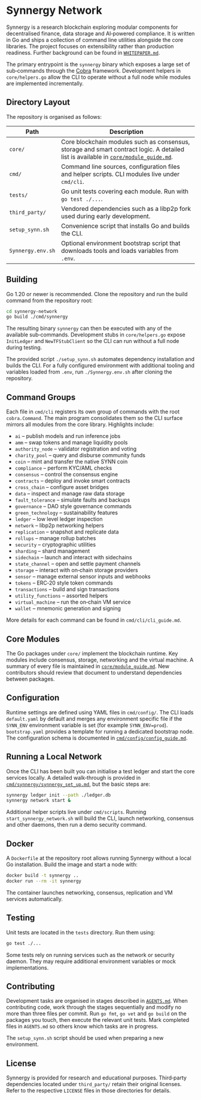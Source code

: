 # Synnergy Network

Synnergy is a research blockchain exploring modular components for
decentralised finance, data storage and AI‑powered compliance.  It is written in
Go and ships a collection of command line utilities alongside the core
libraries.  The project focuses on extensibility rather than production
readiness.  Further background can be found in [`WHITEPAPER.md`](WHITEPAPER.md).

The primary entrypoint is the `synnergy` binary which exposes a large set of
sub‑commands through the
[Cobra](https://github.com/spf13/cobra) framework. Development helpers in
`core/helpers.go` allow the CLI to operate without a full node while modules are
implemented incrementally.

## Directory Layout

The repository is organised as follows:

| Path | Description |
|------|-------------|
| `core/` | Core blockchain modules such as consensus, storage and smart contract logic. A detailed list is available in [`core/module_guide.md`](core/module_guide.md). |
| `cmd/` | Command line sources, configuration files and helper scripts. CLI modules live under `cmd/cli`. |
| `tests/` | Go unit tests covering each module. Run with `go test ./...`. |
| `third_party/` | Vendored dependencies such as a libp2p fork used during early development. |
| `setup_synn.sh` | Convenience script that installs Go and builds the CLI. |
| `Synnergy.env.sh` | Optional environment bootstrap script that downloads tools and loads variables from `.env`. |

## Building

Go 1.20 or newer is recommended. Clone the repository and run the build command
from the repository root:

```bash
cd synnergy-network
go build ./cmd/synnergy
```

The resulting binary `synnergy` can then be executed with any of the available
sub‑commands. Development stubs in `core/helpers.go` expose `InitLedger` and
`NewTFStubClient` so the CLI can run without a full node during testing.

The provided script `./setup_synn.sh` automates dependency installation and
builds the CLI.  For a fully configured environment with additional tooling and
variables loaded from `.env`, run `./Synnergy.env.sh` after cloning the
repository.

## Command Groups

Each file in `cmd/cli` registers its own group of commands with the root
`cobra.Command`. The main program consolidates them so the CLI surface mirrors
all modules from the core library. Highlights include:

- `ai` – publish models and run inference jobs
- `amm` – swap tokens and manage liquidity pools
- `authority_node` – validator registration and voting
- `charity_pool` – query and disburse community funds
- `coin` – mint and transfer the native SYNN coin
- `compliance` – perform KYC/AML checks
- `consensus` – control the consensus engine
- `contracts` – deploy and invoke smart contracts
- `cross_chain` – configure asset bridges
- `data` – inspect and manage raw data storage
- `fault_tolerance` – simulate faults and backups
- `governance` – DAO style governance commands
- `green_technology` – sustainability features
- `ledger` – low level ledger inspection
- `network` – libp2p networking helpers
- `replication` – snapshot and replicate data
- `rollups` – manage rollup batches
- `security` – cryptographic utilities
- `sharding` – shard management
- `sidechain` – launch and interact with sidechains
- `state_channel` – open and settle payment channels
- `storage` – interact with on‑chain storage providers
- `sensor` – manage external sensor inputs and webhooks
- `tokens` – ERC‑20 style token commands
- `transactions` – build and sign transactions
- `utility_functions` – assorted helpers
- `virtual_machine` – run the on‑chain VM service
- `wallet` – mnemonic generation and signing

More details for each command can be found in `cmd/cli/cli_guide.md`.

## Core Modules

The Go packages under `core/` implement the blockchain runtime. Key modules
include consensus, storage, networking and the virtual machine.  A summary of
every file is maintained in [`core/module_guide.md`](core/module_guide.md). New
contributors should review that document to understand dependencies between
packages.

## Configuration

Runtime settings are defined using YAML files in `cmd/config/`.  The CLI loads
`default.yaml` by default and merges any environment specific file if the
`SYNN_ENV` environment variable is set (for example `SYNN_ENV=prod`).
`bootstrap.yaml` provides a template for running a dedicated bootstrap node.
The configuration schema is documented in [`cmd/config/config_guide.md`](cmd/config/config_guide.md).

## Running a Local Network

Once the CLI has been built you can initialise a test ledger and start the core
services locally.  A detailed walk‑through is provided in
[`cmd/synnergy/synnergy_set_up.md`](cmd/synnergy/synnergy_set_up.md), but the
basic steps are:

```bash
synnergy ledger init --path ./ledger.db
synnergy network start &
```

Additional helper scripts live under `cmd/scripts`.  Running
`start_synnergy_network.sh` will build the CLI, launch networking, consensus and
other daemons, then run a demo security command.


## Docker

A `Dockerfile` at the repository root allows running Synnergy without a local Go installation.
Build the image and start a node with:

```bash
docker build -t synnergy ..
docker run --rm -it synnergy
```

The container launches networking, consensus, replication and VM services automatically.

## Testing

Unit tests are located in the `tests` directory. Run them using:

```bash
go test ./...
```

Some tests rely on running services such as the network or security daemon. They
may require additional environment variables or mock implementations.

## Contributing

Development tasks are organised in stages described in [`AGENTS.md`](../AGENTS.md).
When contributing code, work through the stages sequentially and modify no more
than three files per commit.  Run `go fmt`, `go vet` and `go build` on the
packages you touch, then execute the relevant unit tests.  Mark completed files
in `AGENTS.md` so others know which tasks are in progress.

The `setup_synn.sh` script should be used when preparing a new environment.

## License

Synnergy is provided for research and educational purposes.  Third‑party
dependencies located under `third_party/` retain their original licenses.  Refer
to the respective `LICENSE` files in those directories for details.
